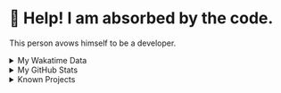 # 🥺 Help! I am absorbed by the code. 

This person avows himself to be a developer.

<details>

<summary>My Wakatime Data</summary>

<!--START_SECTION:waka-->
![Lines of code](https://img.shields.io/badge/From%20Hello%20World%20I%27ve%20Written-8.8%20million%20lines%20of%20code-blue)

**🐱 My GitHub Data** 

> 📦 781.5 kB Used in GitHub's Storage 
 > 
> 🚫 Not Opted to Hire
 > 
> 📜 87 Public Repositories 
 > 
> 🔑 27 Private Repositories 
 > 
**I'm an Early 🐤** 

```text
🌞 Morning                2179 commits        ██████░░░░░░░░░░░░░░░░░░░   24.05 % 
🌆 Daytime                3874 commits        ███████████░░░░░░░░░░░░░░   42.76 % 
🌃 Evening                2932 commits        ████████░░░░░░░░░░░░░░░░░   32.36 % 
🌙 Night                  75 commits          ░░░░░░░░░░░░░░░░░░░░░░░░░   00.83 % 
```
📅 **I'm Most Productive on Tuesday** 

```text
Monday                   1122 commits        ███░░░░░░░░░░░░░░░░░░░░░░   12.38 % 
Tuesday                  1596 commits        ████░░░░░░░░░░░░░░░░░░░░░   17.62 % 
Wednesday                1590 commits        ████░░░░░░░░░░░░░░░░░░░░░   17.55 % 
Thursday                 1306 commits        ████░░░░░░░░░░░░░░░░░░░░░   14.42 % 
Friday                   1343 commits        ████░░░░░░░░░░░░░░░░░░░░░   14.82 % 
Saturday                 1126 commits        ███░░░░░░░░░░░░░░░░░░░░░░   12.43 % 
Sunday                   977 commits         ███░░░░░░░░░░░░░░░░░░░░░░   10.78 % 
```


**I Mostly Code in Go** 

```text
Python                   22 repos            ██████░░░░░░░░░░░░░░░░░░░   22.22 % 
TeX                      6 repos             ██░░░░░░░░░░░░░░░░░░░░░░░   06.06 % 
Rust                     3 repos             █░░░░░░░░░░░░░░░░░░░░░░░░   03.03 % 
Swift                    3 repos             █░░░░░░░░░░░░░░░░░░░░░░░░   03.03 % 
Shell                    2 repos             █░░░░░░░░░░░░░░░░░░░░░░░░   02.02 % 
```




 Last Updated on 03/04/2024 01:12:59 UTC
<!--END_SECTION:waka-->

</details>

<details>
 
 <summary>My GitHub Stats</summary>

[![CDFMLR's github stats](https://github-readme-stats.vercel.app/api?username=cdfmlr&count_private=true&show_icons=true)](https://github.com/anuraghazra/github-readme-stats)
 
</details>

<details>

<summary>Known Projects</summary>

[![Star History Chart](https://api.star-history.com/svg?repos=cdfmlr/pyflowchart,cdfmlr/muvtuber,cdfmlr/crud,cdfmlr/murecom-verse-1,cdfmlr/murecom-intro&type=Date)](https://star-history.com/#cdfmlr/pyflowchart&cdfmlr/muvtuber&cdfmlr/crud&cdfmlr/murecom-verse-1&cdfmlr/murecom-intro&Date)

 </details>
